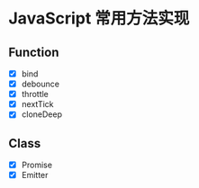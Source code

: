 # JavaScript 常用方法实现

## Function

- [x] bind
- [x] debounce
- [x] throttle
- [x] nextTick
- [x] cloneDeep

## Class

- [x] Promise
- [x] Emitter
